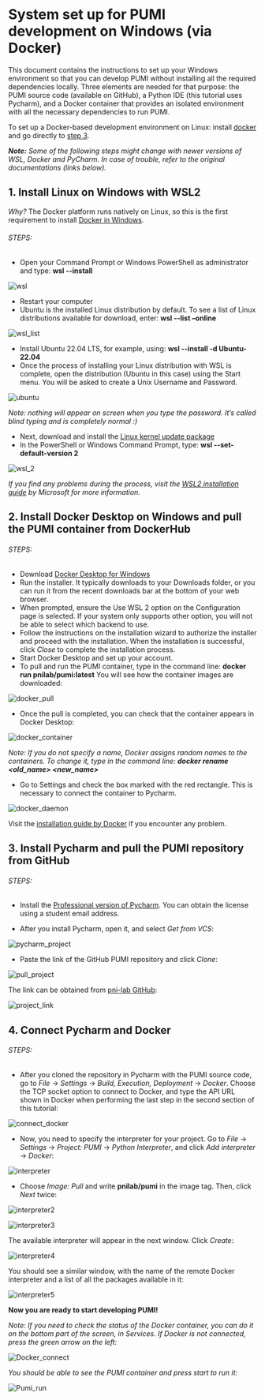 # System set up for PUMI development on Windows (via Docker)

This document contains the instructions to set up your Windows environment so that you can develop PUMI without installing all the required dependencies locally. Three elements are needed for that purpose: the PUMI source code (available on GitHub), a Python IDE (this tutorial uses Pycharm), and a Docker container that provides an isolated environment with all the necessary dependencies to run PUMI. 

To set up a Docker-based development environment on Linux: install [docker](https://docs.docker.com/desktop/install/ubuntu/) and go directly to [step 3](#step3).

***Note:** Some of the following steps might change with newer versions of WSL, Docker and PyCharm. In case of trouble, refer to the original documentations (links below).*

## 1. **Install Linux on Windows with WSL2**

*Why?* The Docker platform runs natively on Linux, so this is the first requirement to install  [Docker in Windows](https://docs.docker.com/desktop/install/windows-install/). 

###### STEPS:

- Open your Command Prompt or Windows PowerShell as administrator and type: **wsl --install**

![wsl](images/w1.png)

- Restart your computer 
- Ubuntu is the installed Linux distribution by default. To see a list of Linux distributions available for download, enter: **wsl --list –online**

![wsl_list](images/w2.png)

- Install Ubuntu 22.04 LTS, for example, using: **wsl --install -d Ubuntu-22.04** 
- Once the process of installing your Linux distribution with WSL is complete, open the distribution (Ubuntu in this case) using the Start menu. You will be asked to create a Unix Username and Password.

![ubuntu](images/w3.png)

_Note: nothing will appear on screen when you type the password. It’s called blind typing and is completely normal :)_

- Next, download and install the [Linux kernel update package](https://wslstorestorage.blob.core.windows.net/wslblob/wsl_update_x64.msi) 
- In the PowerShell or Windows Command Prompt, type: **wsl --set-default-version 2**

![wsl_2](images/w4.png)

*If you find any problems during the process, visit the [WSL2 installation guide](https://learn.microsoft.com/en-us/windows/wsl/install) by Microsoft for more information.*

## 2. **Install Docker Desktop on Windows and pull the PUMI container from DockerHub**

###### STEPS:

- Download [Docker Desktop for Windows](https://www.docker.com/products/docker-desktop/)
- Run the installer. It typically downloads to your Downloads folder, or you can run it from the recent downloads bar at the bottom of your web browser.
- When prompted, ensure the Use WSL 2 option on the Configuration page is selected. If your system only supports other option, you will not be able to select which backend to use.
- Follow the instructions on the installation wizard to authorize the installer and proceed with the installation. When the installation is successful, click *Close* to complete the installation process.
- Start Docker Desktop and set up your account.
- To pull and run the PUMI container, type in the command line: **docker run pnilab/pumi:latest**
You will see how the container images are downloaded:

![docker_pull](images/w5.png)

- Once the pull is completed, you can check that the container appears in Docker Desktop:

![docker_container](images/w6.png)

*Note: If you do not specify a name, Docker assigns random names to the containers. To change it, type in the command line: **docker rename <old_name> <new_name>***

- Go to Settings and check the box marked with the red rectangle. This is necessary to connect the container to Pycharm.

![docker_daemon](images/w7.png)

Visit the [installation guide by Docker](https://docs.docker.com/desktop/install/windows-install/) if you encounter any problem.

## <a name="step3"></a>3.	**Install Pycharm and pull the PUMI repository from GitHub**

###### STEPS:
- Install the [Professional version of Pycharm](https://www.jetbrains.com/pycharm/download/#section=windows). You can obtain the license using a student email address.

- After you install Pycharm, open it, and select *Get from VCS*:

![pycharm_project](images/w8.png)

- Paste the link of the GitHub PUMI repository and click *Clone*:

![pull_project](images/w9.png)

The link can be obtained from [pni-lab GitHub](https://github.com/pni-lab/PUMI):

![project_link](images/w10.png)

## 4.	**Connect Pycharm and Docker**

###### STEPS:

- After you cloned the repository in Pycharm with the PUMI source code, go to _File_ &rarr; _Settings_ &rarr; _Build, Execution, Deployment_ &rarr; _Docker_. Choose the TCP socket option to connect to Docker, and type the API URL shown in Docker when performing the last step in the second section of this tutorial:

![connect_docker](images/w11.png)

- Now, you need to specify the interpreter for your project. Go to *File* &rarr; *Settings* &rarr; *Project: PUMI* &rarr; *Python Interpreter*, and click *Add interpreter* &rarr; *Docker*:

![interpreter](images/w12.png)

- Choose *Image: Pull* and write **pnilab/pumi** in the image tag. Then, click *Next* twice:
 
![interpreter2](images/w13.png)

![interpreter3](images/w14.png)

The available interpreter will appear in the next window. Click *Create*:

![interpreter4](images/w15.png)

You should see a similar window, with the name of the remote Docker interpreter and a list of all the packages available in it:

![interpreter5](images/w16.png)

**Now you are ready to start developing PUMI!**

*Note: If you need to check the status of the Docker container, you can do it on the bottom part of the screen, in *Services*. If Docker is not connected, press the green arrow on the left:*

![Docker_connect](images/w17.png)

*You should be able to see the PUMI container and press start to run it:*

![Pumi_run](images/w18.png)



